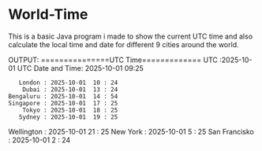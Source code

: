 # World-Time
This is a basic Java program i made to show the current UTC time and also calculate the local time and date for different 9 cities around the world.

OUTPUT:
===============UTC Time============= 
    UTC     :2025-10-01
UTC Date and Time: 2025-10-01 09:25

       London : 2025-10-01  10 : 24
        Dubai : 2025-10-01  13 : 24
    Bengaluru : 2025-10-01  14 : 54
    Singapore : 2025-10-01  17 : 25
        Tokyo : 2025-10-01  18 : 25
       Sydney : 2025-10-01  19 : 25
   Wellington : 2025-10-01  21 : 25
     New York : 2025-10-01   5 : 25
San Francisko : 2025-10-01   2 : 24
